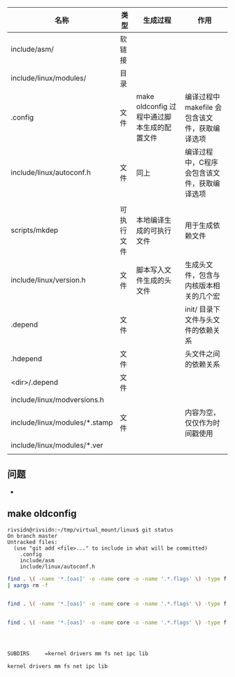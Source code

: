 

| 名称                          | 类型       | 生成过程                                    | 作用                                          |
| ----------------------------- | ---------- | ------------------------------------------- | --------------------------------------------- |
| include/asm/                  | 软链接     |                                             |                                               |
| include/linux/modules/        | 目录       |                                             |                                               |
| .config                       | 文件       | make oldconfig 过程中通过脚本生成的配置文件 | 编译过程中makefile 会包含该文件，获取编译选项 |
| include/linux/autoconf.h      | 文件       | 同上                                        | 编译过程中，C程序会包含该文件，获取编译选项   |
|                               |            |                                             |                                               |
| scripts/mkdep                 | 可执行文件 | 本地编译生成的可执行文件                    | 用于生成依赖文件                              |
| include/linux/version.h       | 文件       | 脚本写入文件生成的头文件                    | 生成头文件，包含与内核版本相关的几个宏        |
| .depend                       | 文件       |                                             | init/ 目录下文件与头文件的依赖关系            |
| .hdepend                      | 文件       |                                             | 头文件之间的依赖关系                          |
| \<dir\>/.depend               | 文件       |                                             |                                               |
| include/linux/modversions.h   |            |                                             |                                               |
| include/linux/modules/*.stamp | 文件       |                                             | 内容为空，仅仅作为时间戳使用                  |
| include/linux/modules/*.ver   |            |                                             |                                               |
|                               |            |                                             |                                               |





## 问题

* 





## make oldconfig

```
rivsidn@rivsidn:~/tmp/virtual_mount/linux$ git status 
On branch master
Untracked files:
  (use "git add <file>..." to include in what will be committed)
	.config
	include/asm
	include/linux/autoconf.h
```









```bash
find . \( -name '*.[oas]' -o -name core -o -name '.*.flags' \) -type f -print | grep -v lxdialog/
| xargs rm -f


find . \( -name '*.[oas]' -o -name core -o -name '.*.flags' \) -type f -print | grep -v lxdialog/


find . \( -name '*.[oas]' -o -name core -o -name '.*.flags' \) -type f -print | grep -v lxdialog/




SUBDIRS		=kernel drivers mm fs net ipc lib

kernel drivers mm fs net ipc lib


```







